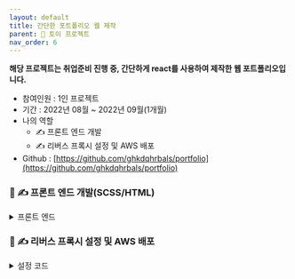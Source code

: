 ```yaml
---
layout: default
title: 간단한 포트폴리오 웹 제작
parent: 📌 토이 프로젝트
nav_order: 6
---
```


**해당 프로젝트는 취업준비 진행 중, 간단하게 react를 사용하여 제작한 웹 포트폴리오입니다.**

* 참여인원 : 1인 프로젝트
* 기간 : 2022년 08월 ~ 2022년 09월(1개월)
* 나의 역할
  * ✍️ 프론트 엔드 개발
  * ✍️ 리버스 프록시 설정 및 AWS 배포
* Github : [https://github.com/ghkdqhrbals/portfolio](https://github.com/ghkdqhrbals/portfolio) 

### 📃 **✍️ 프론트 엔드 개발(SCSS/HTML)**

<details><summary> 프론트 엔드 </summary><div markdown="1">

### About Me
![img](../../../assets/img/terms/aboutme.png)

### Homepage
![img](../../../assets/img/terms/homepage.png)

### Projects
![img](../../../assets/img/terms/project.png)

### Contact Me
![img](../../../assets/img/terms/contactme.png)

</div></details>

### 📃 **✍️ 리버스 프록시 설정 및 AWS 배포**

<details><summary> 설정 코드 </summary><div markdown="1">

### 1. 도커 설정

<details><summary> Docker-compose.yaml </summary><div markdown="1">

```dockerfile
version: "3.7"

services:
  nginx:
    restart: always
    container_name: nginx
    build:
      context: ./nginx
      dockerfile: Dockerfile
    ports:
      - "80:80"
    networks:
      - frontend
      
  client:
    container_name: client
    expose:
      - "3000"
    restart: "on-failure"
    environment:
      - PORT=3000
      - NODE_ENV=development 
      - CHOKIDAR_USEPOLLING=true
    build:
      context: ./client
      dockerfile: Dockerfile
    volumes:
      - "./client/:/app"
      - "/app/node_modules"
    stdin_open: true
    networks:
      - frontend

networks: 
  frontend:
    driver: bridge
```

</div></details>

### 2. 리버스 프록시 설정

<details><summary> NGINX.conf </summary><div markdown="1">

```
user  nginx;
worker_processes  1;
error_log  /var/log/nginx/error.log warn;
pid        /var/run/nginx.pid;
events {                     
    worker_connections  1024;
}
http {
    include       /etc/nginx/mime.types;
    default_type  application/octet-stream;
    upstream docker-client {
        server client:3000;
    }
    server {
        listen 80;
        # server_name portfolio.hwangbogyumin.com;
        server_name localhost;

        # Frontend React Page
        location / {
            proxy_pass         http://docker-client;
            proxy_redirect     off;
            proxy_set_header   Host $host;
            proxy_set_header   X-Real-IP $remote_addr;
            proxy_set_header   X-Forwarded-For $proxy_add_x_forwarded_for;
        }

        # TODO for backend

    }
    log_format  main  '$remote_addr - $remote_user [$time_local] "$request" '
                      '$status $body_bytes_sent "$http_referer" '
                      '"$http_user_agent" "$http_x_forwarded_for"';
    access_log  /var/log/nginx/access.log  main;
                                                
    sendfile        on;                                                                         
    keepalive_timeout  65;                                                                      
    include /etc/nginx/conf.d/*.conf;           
}
```

</div></details>

### 3. AWS 배포

> 현재는 EC2 및 Route 비용문제로 인해 다운시켰습니다.

플로우 : AWS-Route-53 ---> AWS-EC2 ---> Nginx ---> WAS

</div></details>

